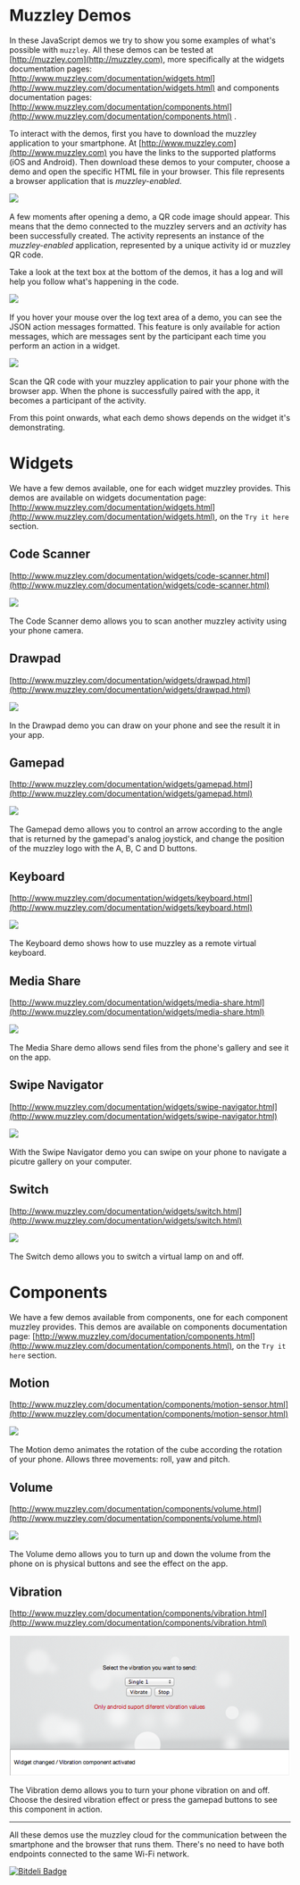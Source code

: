 # Muzzley Demos

In these JavaScript demos we try to show you some examples of what's possible with `muzzley`. All these demos can be tested at [http://muzzley.com](http://muzzley.com), more specifically at the widgets documentation pages: [http://www.muzzley.com/documentation/widgets.html](http://www.muzzley.com/documentation/widgets.html) and components documentation pages: [http://www.muzzley.com/documentation/components.html](http://www.muzzley.com/documentation/components.html) .

To interact with the demos, first you have to download the muzzley application to your smartphone. At [http://www.muzzley.com](http://www.muzzley.com) you have the links to the supported platforms (iOS and Android). Then download these demos to your computer, choose a demo and open the specific HTML file in your browser. This file represents a browser application that is _muzzley-enabled_.

![](https://github.com/muzzley/muzzley-demos/blob/master/assets/screen1.png?raw=true)

A few moments after opening a demo, a QR code image should appear. This means that the demo connected to the muzzley servers and an _activity_ has been successfully created. The activity represents an instance of the _muzzley-enabled_ application, represented by a unique activity id or muzzley QR code.

Take a look at the text box at the bottom of the demos, it has a log and will help you follow what's happening in the code.

![](https://github.com/muzzley/muzzley-demos/blob/master/assets/log.png?raw=true)

If you hover your mouse over the log text area of a demo, you can see the JSON action messages formatted. This feature is only available for action messages, which are messages sent by the participant each time you perform an action in a widget.

![](https://github.com/muzzley/muzzley-demos/blob/master/assets/onMouseOver.png?raw=true)

Scan the QR code with your muzzley application to pair your phone with the browser app. When the phone is successfully paired with the app, it becomes a participant of the activity.

From this point onwards, what each demo shows depends on the widget it's demonstrating.

# Widgets #

We have a few demos available, one for each widget muzzley provides. 
This demos are available on widgets documentation page:  [http://www.muzzley.com/documentation/widgets.html](http://www.muzzley.com/documentation/widgets.html), on the `Try it here` section.

## Code Scanner

[http://www.muzzley.com/documentation/widgets/code-scanner.html](http://www.muzzley.com/documentation/widgets/code-scanner.html)

![](https://github.com/muzzley/muzzley-demos/blob/master/assets/code-scanner.png?raw=true)

The Code Scanner demo allows you to scan another muzzley activity using your phone camera.

## Drawpad

[http://www.muzzley.com/documentation/widgets/drawpad.html](http://www.muzzley.com/documentation/widgets/drawpad.html)

![](https://github.com/muzzley/muzzley-demos/blob/master/assets/drawpad.png?raw=true)

In the Drawpad demo you can draw on your phone and see the result it in your app.

## Gamepad

[http://www.muzzley.com/documentation/widgets/gamepad.html](http://www.muzzley.com/documentation/widgets/gamepad.html)

![](https://github.com/muzzley/muzzley-demos/blob/master/assets/gamepad.png?raw=true)

The Gamepad demo allows you to control an arrow according to the angle that is returned by the gamepad's analog joystick, and change the position of the muzzley logo with the A, B, C and D buttons.

## Keyboard

[http://www.muzzley.com/documentation/widgets/keyboard.html](http://www.muzzley.com/documentation/widgets/keyboard.html)

![](https://github.com/muzzley/muzzley-demos/blob/master/assets/keyboard.png?raw=true)

The Keyboard demo shows how to use muzzley as a remote virtual keyboard.

## Media Share

[http://www.muzzley.com/documentation/widgets/media-share.html](http://www.muzzley.com/documentation/widgets/media-share.html)

![](https://github.com/muzzley/muzzley-demos/blob/master/assets/assets-picker.png?raw=true)

The Media Share demo allows send files from the phone's gallery and see it on the app.

## Swipe Navigator

[http://www.muzzley.com/documentation/widgets/swipe-navigator.html](http://www.muzzley.com/documentation/widgets/swipe-navigator.html)

![](https://github.com/muzzley/muzzley-demos/blob/master/assets/swipe.png?raw=true)

With the Swipe Navigator demo you can swipe on your phone to navigate a picutre gallery on your computer.

## Switch

[http://www.muzzley.com/documentation/widgets/switch.html](http://www.muzzley.com/documentation/widgets/switch.html)

![](https://github.com/muzzley/muzzley-demos/blob/master/assets/switch.png?raw=true)

The Switch demo allows you to switch a virtual lamp on and off.


# Components #

We have a few demos available from components, one for each component muzzley provides.
This demos are available on components documentation page:  [http://www.muzzley.com/documentation/components.html](http://www.muzzley.com/documentation/components.html), on the `Try it here` section.

## Motion

[http://www.muzzley.com/documentation/components/motion-sensor.html](http://www.muzzley.com/documentation/components/motion-sensor.html)

![](https://github.com/muzzley/muzzley-demos/blob/master/assets/motion.png?raw=true)

The Motion demo animates the rotation of the cube according the rotation of your phone. Allows three movements: roll, yaw and pitch.

## Volume

[http://www.muzzley.com/documentation/components/volume.html](http://www.muzzley.com/documentation/components/volume.html)

![](https://github.com/muzzley/muzzley-demos/blob/master/assets/volume.png?raw=true)

The Volume demo allows you to turn up and down the volume from the phone on is physical buttons
and see the effect on the app.

## Vibration

[http://www.muzzley.com/documentation/components/vibration.html](http://www.muzzley.com/documentation/components/vibration.html)

![](https://github.com/muzzley/muzzley-demos/blob/master/assets/vibration.png?raw=true)

The Vibration demo allows you to turn your phone vibration on and off. Choose the desired vibration effect or press the gamepad buttons to see this component in action.

----

All these demos use the muzzley cloud for the communication between the smartphone and the browser that runs them. There's no need to have both endpoints connected to the same Wi-Fi network.

[![Bitdeli Badge](https://d2weczhvl823v0.cloudfront.net/muzzley/muzzley-demos/trend.png)](https://bitdeli.com/free "Bitdeli Badge")

